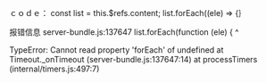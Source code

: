 ｃｏｄｅ：
const list = this.$refs.content;
 list.forEach((ele) => {｝


报错信息
server-bundle.js:137647
        list.forEach(function (ele) {
             ^

TypeError: Cannot read property 'forEach' of undefined
    at Timeout._onTimeout (server-bundle.js:137647:14)
    at processTimers (internal/timers.js:497:7)